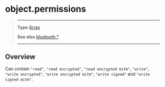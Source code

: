 # object.permissions

> --------------------- ------------------------------------------------------------------------------------------
> __Type__              [Array](https://docs.coronalabs.com/api/type/Array.html)


> __See also__          [bluetooth.*](/plugin/bluetooth.md)
> --------------------- ------------------------------------------------------------------------------------------

## Overview

Can contain `"read"`, `"read encrypted"`, `"read encrypted mitm"`, `"write"`, `"write encrypted"`, `"write encrypted mitm"`, `"write signed"` and `"write signed mitm"`.